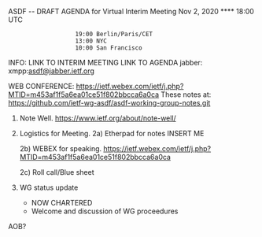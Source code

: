 ASDF -- DRAFT AGENDA for Virtual Interim Meeting
Nov  2, 2020     ****  18:00 UTC

                       19:00 Berlin/Paris/CET
                       13:00 NYC
                       10:00 San Francisco


INFO:
   LINK TO INTERIM MEETING
   LINK TO AGENDA
   jabber:   xmpp:asdf@jabber.ietf.org

WEB CONFERENCE:
   https://ietf.webex.com/ietf/j.php?MTID=m453af1f5a6ea01ce51f802bbcca6a0ca
   These notes at: https://github.com/ietf-wg-asdf/asdf-working-group-notes.git

1. Note Well.  https://www.ietf.org/about/note-well/

2. Logistics for Meeting.
   2a) Etherpad for notes
       INSERT ME

   2b) WEBEX for speaking.
       https://ietf.webex.com/ietf/j.php?MTID=m453af1f5a6ea01ce51f802bbcca6a0ca

   2c) Roll call/Blue sheet

3. WG status update
   * NOW CHARTERED
   * Welcome and discussion of WG proceedures

AOB?

